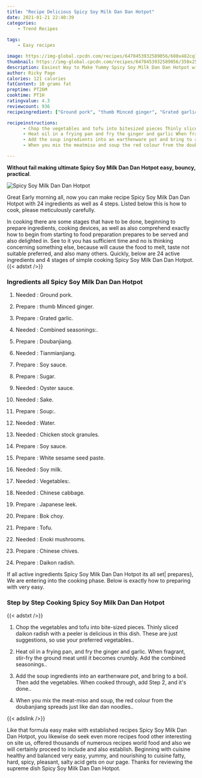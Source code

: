 ```yaml
---
title: "Recipe Delicious Spicy Soy Milk Dan Dan Hotpot"
date: 2021-01-21 22:40:39
categories:
    - Trend Recipes
    
tags:
    - Easy recipes

image: https://img-global.cpcdn.com/recipes/6470453932589056/680x482cq70/spicy-soy-milk-dan-dan-hotpot-recipe-main-photo.jpg
thumbnail: https://img-global.cpcdn.com/recipes/6470453932589056/350x250cq70/spicy-soy-milk-dan-dan-hotpot-recipe-main-photo.jpg
description: Easiest Way to Make Yummy Spicy Soy Milk Dan Dan Hotpot with 24 ingredients and 4 stages of easy cooking.
author: Ricky Page
calories: 121 calories
fatContent: 10 grams fat
preptime: PT26M
cooktime: PT1H
ratingvalue: 4.3
reviewcount: 936
recipeingredient: ["Ground pork", "thumb Minced ginger", "Grated garlic", "Combined seasonings", "Doubanjiang", "Tianmianjiang", "Soy sauce", "Sugar", "Oyster sauce", "Sake", "Soup", "Water", "Chicken stock granules", "Soy sauce", "White sesame seed paste", "Soy milk", "Vegetables", "Chinese cabbage", "Japanese leek", "Bok choy", "Tofu", "Enoki mushrooms", "Chinese chives", "Daikon radish"]

recipeinstructions: 
      - Chop the vegetables and tofu into bitesized pieces Thinly sliced daikon radish with a peeler is delicious in this dish These are just suggestions so use your preferred vegetables 
      - Heat oil in a frying pan and fry the ginger and garlic When fragrant stirfry the ground meat until it becomes crumbly Add the combined seasonings 
      - Add the soup ingredients into an earthenware pot and bring to a boil Then add the vegetables When cooked through add Step 2 and its done 
      - When you mix the meatmiso and soup the red colour from the doubanjiang spreads just like dan dan noodles

---
```




**Without fail making ultimate Spicy Soy Milk Dan Dan Hotpot easy, bouncy, practical**. 


![Spicy Soy Milk Dan Dan Hotpot](https://img-global.cpcdn.com/recipes/6470453932589056/680x482cq70/spicy-soy-milk-dan-dan-hotpot-recipe-main-photo.jpg "Spicy Soy Milk Dan Dan Hotpot")




Great Early morning all, now you can make recipe Spicy Soy Milk Dan Dan Hotpot with 24 ingredients as well as 4 steps. Listed below this is how to cook, please meticulously carefully.

In cooking there are some stages that have to be done, beginning to prepare ingredients, cooking devices, as well as also comprehend exactly how to begin from starting to food preparation prepares to be served and also delighted in. See to it you has sufficient time and no is thinking concerning something else, because will cause the food to melt, taste not suitable preferred, and also many others. Quickly, below are 24 active ingredients and 4 stages of simple cooking Spicy Soy Milk Dan Dan Hotpot.
{{< adstxt />}}

### Ingredients all Spicy Soy Milk Dan Dan Hotpot


1. Needed  : Ground pork.

1. Prepare  : thumb Minced ginger.

1. Prepare  : Grated garlic.

1. Needed  : Combined seasonings:.

1. Prepare  : Doubanjiang.

1. Needed  : Tianmianjiang.

1. Prepare  : Soy sauce.

1. Prepare  : Sugar.

1. Needed  : Oyster sauce.

1. Needed  : Sake.

1. Prepare  : Soup:.

1. Needed  : Water.

1. Needed  : Chicken stock granules.

1. Prepare  : Soy sauce.

1. Prepare  : White sesame seed paste.

1. Needed  : Soy milk.

1. Needed  : Vegetables:.

1. Needed  : Chinese cabbage.

1. Prepare  : Japanese leek.

1. Prepare  : Bok choy.

1. Prepare  : Tofu.

1. Needed  : Enoki mushrooms.

1. Prepare  : Chinese chives.

1. Prepare  : Daikon radish.



If all active ingredients Spicy Soy Milk Dan Dan Hotpot its all set| prepares}, We are entering into the cooking phase. Below is exactly how to preparing with very easy.

### Step by Step Cooking Spicy Soy Milk Dan Dan Hotpot

{{< adstxt />}}


1. Chop the vegetables and tofu into bite-sized pieces. Thinly sliced daikon radish with a peeler is delicious in this dish. These are just suggestions, so use your preferred vegetables..



1. Heat oil in a frying pan, and fry the ginger and garlic. When fragrant, stir-fry the ground meat until it becomes crumbly. Add the combined seasonings..



1. Add the soup ingredients into an earthenware pot, and bring to a boil. Then add the vegetables. When cooked through, add Step 2, and it&#39;s done..



1. When you mix the meat-miso and soup, the red colour from the doubanjiang spreads just like dan dan noodles..





{{< adslink />}}

Like that formula easy make with established recipes Spicy Soy Milk Dan Dan Hotpot, you likewise do seek even more recipes food other interesting on site us, offered thousands of numerous recipes world food and also we will certainly proceed to include and also establish. Beginning with cuisine healthy and balanced very easy, yummy, and nourishing to cuisine fatty, hard, spicy, pleasant, salty acid gets on our page. Thanks for reviewing the supreme dish Spicy Soy Milk Dan Dan Hotpot.
